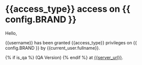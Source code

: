 # {{access_type}} access on {{ config.BRAND }}

Hello,

{{username}} has been granted {{access_type}} privileges on {{ config.BRAND }} by {{current_user.fullname}}.

{% if is_qa %} (QA Version) {% endif %} at [{{server_url}}]({{server_url}}).
